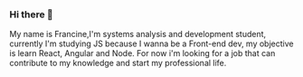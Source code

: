 ### Hi there 👋

  My name is Francine,I'm systems analysis and development student, currently I'm studying JS because I wanna be a Front-end dev, my objective is learn React, Angular and Node.
  For now i'm looking for a job that can contribute to my knowledge and start my professional life.
